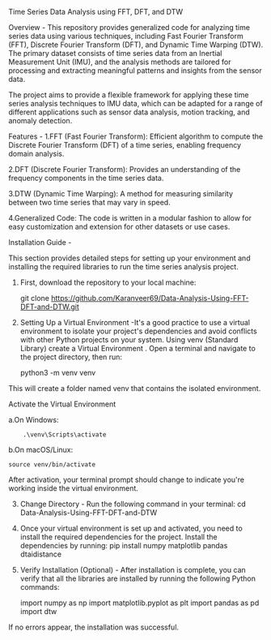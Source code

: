 Time Series Data Analysis using FFT, DFT, and DTW

Overview -
This repository provides generalized code for analyzing time series data using various techniques, including Fast Fourier Transform (FFT), Discrete Fourier Transform (DFT), and Dynamic Time Warping (DTW). The primary dataset consists of time series data from an Inertial Measurement Unit (IMU), and the analysis methods are tailored for processing and extracting meaningful patterns and insights from the sensor data.

The project aims to provide a flexible framework for applying these time series analysis techniques to IMU data, which can be adapted for a range of different applications such as sensor data analysis, motion tracking, and anomaly detection.


Features -
1.FFT (Fast Fourier Transform): Efficient algorithm to compute the Discrete Fourier Transform (DFT) of a time series, enabling frequency domain analysis.

2.DFT (Discrete Fourier Transform): Provides an understanding of the frequency components in the time series data.

3.DTW (Dynamic Time Warping): A method for measuring similarity between two time series that may vary in speed.

4.Generalized Code: The code is written in a modular fashion to allow for easy customization and extension for other datasets or use cases.


Installation Guide -

This section provides detailed steps for setting up your environment and installing the required libraries to run the time series analysis project.

1. First, download the repository to your local machine:

      git clone https://github.com/Karanveer69/Data-Analysis-Using-FFT-DFT-and-DTW.git

2. Setting Up a Virtual Environment -It's a good practice to use a virtual environment to isolate your project's dependencies and avoid conflicts with other Python projects on your system. Using venv (Standard Library) create a Virtual Environment . Open a terminal and navigate to the project directory, then run:

   python3 -m venv venv

This will create a folder named venv that contains the isolated environment.

Activate the Virtual Environment

a.On Windows:

        .\venv\Scripts\activate

b.On macOS/Linux:

    source venv/bin/activate

After activation, your terminal prompt should change to indicate you're working inside the virtual environment.

   


3. Change Directory - Run the following command in your terminal:
    cd Data-Analysis-Using-FFT-DFT-and-DTW

   
4. Once your virtual environment is set up and activated, you need to install the required dependencies for the project. Install the dependencies by running:
       pip install numpy matplotlib pandas dtaidistance


5. Verify Installation (Optional) - After installation is complete, you can verify that all the libraries are installed by running the following Python commands:

   import numpy as np
   import matplotlib.pyplot as plt
   import pandas as pd
   import dtw

If no errors appear, the installation was successful. 

